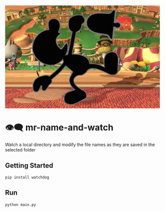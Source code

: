 ![Reacme Img](./readme.png)

# 👁️‍🗨️ mr-name-and-watch


Watch a local directory and modify the file names as they are saved in the selected folder

## Getting Started

```bash
pip install watchdog
```

## Run

```bash
python main.py
```

